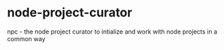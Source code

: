 # node-project-curator
npc - the node project curator to intialize and work with node projects in a common way
